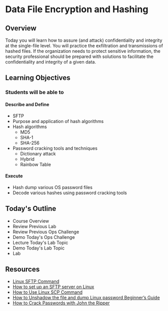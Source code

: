 # Data File Encryption and Hashing

## Overview

Today you will learn how to assure (and attack) confidentiality and integrity at the single-file level. You will practice the exfiltration and transmissions of hashed files. If the organization needs to protect sensitive information, the security professional should be prepared with solutions to facilitate the confidentiality and integrity of a given data.

## Learning Objectives

### Students will be able to

#### Describe and Define

- SFTP
- Purpose and application of hash algorithms
- Hash algorithms
  - MD5
  - SHA-1
  - SHA-256
- Password cracking tools and techniques
  - Dictionary attack
  - Hybrid
  - Rainbow Table

#### Execute

- Hash dump various OS password files
- Decode various hashes using password cracking tools

## Today's Outline

- Course Overview
- Review Previous Lab
- Review Previous Ops Challenge
- Demo Today's Ops Challenge
- Lecture Today's Lab Topic
- Demo Today's Lab Topic
- Lab

## Resources

- [Linux SFTP Command](https://www.computerhope.com/unix/sftp.htm)
- [How to set up an SFTP server on Linux](https://www.techrepublic.com/article/how-to-set-up-an-sftp-server-on-linux/)
- [How to Use Linux SCP Command](https://linuxhint.com/linux_scp_command/)
- [How to Unshadow the file and dump Linux password Beginner’s Guide](https://www.cyberpratibha.com/unshadow-the-file-and-dump-linux-password/)
- [How to Crack Passwords with John the Ripper](https://medium.com/@sc015020/how-to-crack-passwords-with-john-the-ripper-fdb98449ff1)
